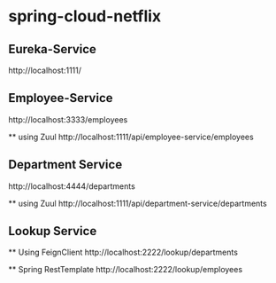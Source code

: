 # spring-cloud-netflix

## Eureka-Service
http://localhost:1111/

## Employee-Service
http://localhost:3333/employees

** using Zuul
http://localhost:1111/api/employee-service/employees

## Department Service
http://localhost:4444/departments

** using Zuul
http://localhost:1111/api/department-service/departments


## Lookup Service

** Using FeignClient
http://localhost:2222/lookup/departments

** Spring RestTemplate
http://localhost:2222/lookup/employees	
